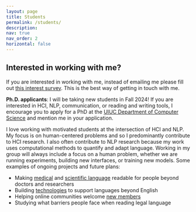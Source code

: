 ```yaml
---
layout: page
title: Students
permalink: /students/
description: 
nav: true
nav_order: 2
horizontal: false
---
```


## Interested in working with me? 

If you are interested in working with me, instead of emailing me please fill out [this interest survey](https://forms.gle/5h8HPEsdm6DBsLwy9). This is the best way of getting in touch with me.


**Ph.D. applicants**: I will be taking new students in Fall 2024! If you are interested in HCI, NLP, communication, or reading and writing tools, I encourage you to apply for a PhD at the [UIUC Department of Computer Science](https://cs.illinois.edu/admissions/graduate/degree-program-options) and mention me in your application. 

I love working with motivated students at the intersection of HCI and NLP. My focus is on human-centered problems and so I predominantly contribute to HCI research. I also often contribute to NLP research because my work uses computational methods to quantify and adapt language. Working in my group will always include a focus on a human problem, whether we are running experiments, building new interfaces, or training new models. Some examples of ongoing projects and future plans: 

- Making [medical](https://dl.acm.org/doi/10.1145/3589955) and [scientific language](https://aclanthology.org/2022.acl-long.569/) readable for people beyond doctors and researchers
- Building [technologies](https://aclanthology.org/2022.aacl-srw.10.pdf) to support languages beyond English 
- Helping online communities welcome [new members](https://dl.acm.org/doi/10.1145/3313831.3376524)
- Studying what barriers people face when reading legal language 


